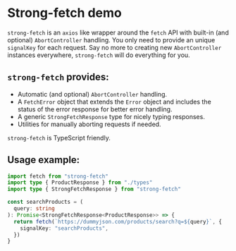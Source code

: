 # Strong-fetch demo

`strong-fetch` is an `axios` like wrapper around the `fetch` API with built-in (and optional) `AbortController` handling. You only need to provide an unique `signalKey` for each request. Say no more to creating new `AbortController` instances everywhere, `strong-fetch` will do everything for you.

## `strong-fetch` provides:

- Automatic (and optional) `AbortController` handling.
- A `FetchError` object that extends the `Error` object and includes the status of the error response for better error handling.
- A generic `StrongFetchResponse` type for nicely typing responses.
- Utilities for manually aborting requests if needed.

`strong-fetch` is TypeScript friendly.

## Usage example:

```typescript
import fetch from "strong-fetch"
import type { ProductResponse } from "./types"
import type { StrongFetchResponse } from "strong-fetch"

const searchProducts = (
  query: string
): Promise<StrongFetchResponse<ProductResponse>> => {
  return fetch(`https://dummyjson.com/products/search?q=${query}`, {
    signalKey: "searchProducts",
  })
}
```
